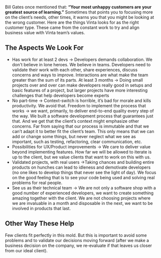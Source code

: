 Bill Gates once mentioned that: **“Your most unhappy customers are your greatest source of learning.”** Sometimes that points you to focusing more on the client’s needs, other times, it warns you that you might be looking at the wrong customer. Here are the things Vinta looks for as the right customer type. These came from the constant work to try and align business value with Vinta team’s values.

## The Aspects We Look For
* Has work for at least 2 devs -> Developers demands collaboration. We don't believe in lone heroes. We believe in teams. Developers need to validate their work with each other, share experiences, discuss concerns and ways to improve. Interactions are what make the team greater than the sum of its parts.
At least 3 months -> Doing small projects over and over can make developers really good in setups and basic features of a project, but larger projects have more interesting challenges that help developers become experts
* No part-time -> Context-switch is horrible, it’s bad for morale and kills productivity. We avoid that.
Freedom to implement the process that works -> we want, primarily, to deliver end-to-end quality every step of the way. We built a software development process that guarantees just that. And we get that the client’s context might emphasize other concerns. Far from saying that our process is immutable and that we can’t adapt it to better fit the client’s team. This only means that we can add or change some things, but never neglect what we see as important, such as testing, refactoring, clear communication, etc.
* Possibilities for UX/Product improvements -> We care to deliver value beyond implementing features. How far we will be allowed to iterate is up to the client, but we value clients that want to work on this with us.
* Validated projects, with real users ->Taking chances and building entire products on hunches can lead to idleness and demotivate developers (no one likes to develop things that never see the light of day). We focus on the good feeling that is to see your code being used and solving real problems for real people.
* See us as their technical team -> We are not only a software shop with a good number of  experienced developers, we want to create something amazing together with the client. We are not choosing projects where we are invaluable in a month and disposable in the next, we want to be involved in products that last.

## Other Way These Help
Few clients fit perfectly in this mold. But this is important to avoid some problems and to validate our decisions moving forward (after we make a business decision on the company, we re-evaluate if that leaves us closer from our ideal client).